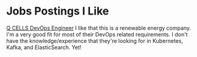 # Jobs Postings I Like

[Q CELLS DevOps Engineer](https://www.linkedin.com/jobs/view/2818882264)
I like that this is a renewable energy company.
I'm a very good fit for most of their DevOps related requirements. I don't have the knowledge/experience that they're looking for in Kubernetes, Kafka, and ElasticSearch. Yet!




